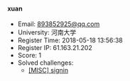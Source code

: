 #### xuan  

* Email: 893852925@qq.com  
* University: 河南大学  
* Register Time: 2018-05-18 13:56:38  
* Register IP: 61.163.21.202  
* Score: 1  
* Solved challenges: 
  * [[MISC] signin](https://github.com/SniperOJ/Challenges/blob/master/MISC/signin.json)  
